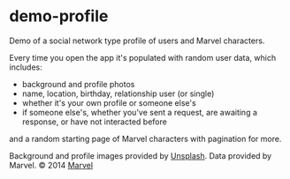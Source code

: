 # demo-profile
Demo of a social network type profile of users and Marvel characters.

Every time you open the app it's populated with random user data, which includes:

- background and profile photos
- name, location, birthday, relationship user (or single)
- whether it's your own profile or someone else's
- if someone else's, whether you've sent a request, are awaiting a response, or have not interacted before

and a random starting page of Marvel characters with pagination for more.

Background and profile images provided by [Unsplash](http://www.unsplash.com).
Data provided by Marvel. © 2014 [Marvel](http://marvel.com)


